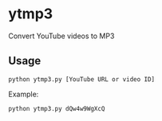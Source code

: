# ytmp3
Convert YouTube videos to MP3

## Usage

`python ytmp3.py [YouTube URL or video ID]`

Example:

`python ytmp3.py dQw4w9WgXcQ`
